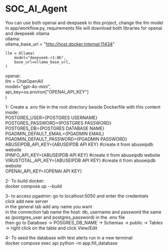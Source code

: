 # SOC_AI_Agent
You can use both openai and deepseek in this project, change the llm model in app/workflow.py, requirements file will download both libraries for openai and deepseek ollama  
ollama:  
ollama_base_url = "http://host.docker.internal:11434"  

    llm = Ollama(  
        model="deepseek-r1:8b",        
        base_url=ollama_base_url,        
    )  
openai:    
llm = ChatOpenAI(  
    model="gpt-4o-mini",  
    api_key=os.environ["OPENAI_API_KEY"]  
)  


1- Create a .env file in the root directory beside Dockerfile with this content inside:  
    POSTGRES_USER={POSTGRES USERNAME}  
    POSTGRES_PASSWORD={POSTGRES PASSWORD}  
    POSTGRES_DB={POSTGRES DATABASE NAME}  
    PGADMIN_DEFAULT_EMAIL={PGADMIN EMAIL}  
    PGADMIN_DEFAULT_PASSWORD={PGADMIN PASSWORD}  
    ABUSEIPDB_API_KEY={ABUSEIPDB API KEY}   #create it from abuseipdb website  
    IPINFO_API_KEY={ABUSEIPDB API KEY}   #create it from abuseipdb website  
    VIRUSTOTAL_API_KEY={ABUSEIPDB API KEY}   #create it from abuseipdb website  
    OPENAI_API_KEY={OPENAI API KEY}

2- To build docker:  
docker compose up --build       
      

3- to access pgadmin: go to localhost:5050 and enter the credentials  
click add new server  
 in the general tab add any name you want  
 in the connection tab name the host: db, username and password the same as (postgres_user and postgres_password) in the .env file  
then go to Databses -> POSGRES_DB_NAME -> Schemas -> public -> Tables -> right click on the table and click View/Edit  
  
    
4- To seed the database with test alerts run in a new terminal:  
docker compose exec api python -m app.fill_database


